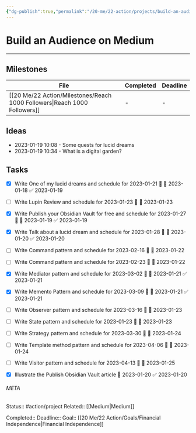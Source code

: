 ```yaml
---
{"dg-publish":true,"permalink":"/20-me/22-action/projects/build-an-audience-on-medium/"}
---
```


# Build an Audience on Medium
---
## Milestones
| File                                                                         | Completed | Deadline |
| ---------------------------------------------------------------------------- | --------- | -------- |
| [[20 Me/22 Action/Milestones/Reach 1000 Followers\|Reach 1000 Followers]] | \-        | \-       |



## Ideas
- 2023-01-19 10:08 - Some quests for lucid dreams
- 2023-01-19 10:34 - What is a digital garden?


## Tasks
- [x] Write One of my lucid dreams and schedule for 2023-01-21 🔼 📅 2023-01-18 ✅ 2023-01-19
- [ ] Write Lupin Review and schedule for 2023-01-23 🔼 📅 2023-01-23
- [x] Write Publish your Obsidian Vault for free and schedule for 2023-01-27 🔼 📅 2023-01-19 ✅ 2023-01-19
- [x] Write Talk about a lucid dream and schedule for 2023-01-28 🔼 📅 2023-01-20 ✅ 2023-01-20
- [ ] Write Command pattern and schedule for 2023-02-16 🔼 📅 2023-01-22
- [ ] Write Command pattern and schedule for 2023-02-23 🔼 📅 2023-01-22
- [x] Write Mediator pattern and schedule for 2023-03-02 🔼 📅 2023-01-21 ✅ 2023-01-21
- [x] Write Memento Pattern and schedule for 2023-03-09 🔼 📅 2023-01-21 ✅ 2023-01-21
- [ ] Write Observer pattern and schedule for 2023-03-16 🔼 📅 2023-01-23
- [ ] Write State pattern and schedule for 2023-01-23 🔼 📅 2023-01-23
- [ ] Write Strategy pattern and schedule for 2023-03-30 🔼 📅 2023-01-24
- [ ] Write Template method pattern and schedule for 2023-04-06 🔼 📅 2023-01-24
- [ ] Write Visitor pattern and schedule for 2023-04-13 🔼 📅 2023-01-25
- [x] Illustrate the Publish Obsidian Vault article 📅 2023-01-20 ✅ 2023-01-20



###### META
Status:: #action/project 
Related:: [[Medium\|Medium]]

Completed:: 
Deadline:: 
Goal:: [[20 Me/22 Action/Goals/Financial Independence\|Financial Independence]]
